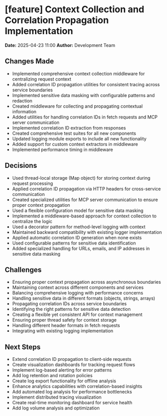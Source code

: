 # [feature] Context Collection and Correlation Propagation Implementation

**Date:** 2025-04-23 11:00
**Author:** Development Team

## Changes Made
- Implemented comprehensive context collection middleware for centralizing request context
- Added correlation ID propagation utilities for consistent tracing across service boundaries
- Implemented sensitive data masking with configurable patterns and redaction
- Created middleware for collecting and propagating contextual information
- Added utilities for handling correlation IDs in fetch requests and MCP server communication
- Implemented correlation ID extraction from responses
- Created comprehensive test suites for all new components
- Updated logging module exports to include all new functionality
- Added support for custom context extractors in middleware
- Implemented performance timing in middleware

## Decisions
- Used thread-local storage (Map object) for storing context during request processing
- Applied correlation ID propagation via HTTP headers for cross-service communication
- Created specialized utilities for MCP server communication to ensure proper context propagation
- Used a flexible configuration model for sensitive data masking
- Implemented a middleware-based approach for context collection to centralize the logic
- Used a decorator pattern for method-level logging with context
- Maintained backward compatibility with existing logger implementation
- Applied automatic correlation ID generation when none exists
- Used configurable patterns for sensitive data identification
- Added specialized handling for URLs, emails, and IP addresses in sensitive data masking

## Challenges
- Ensuring proper context propagation across asynchronous boundaries
- Maintaining context across different components and services
- Balancing comprehensive logging with performance concerns
- Handling sensitive data in different formats (objects, strings, arrays)
- Propagating correlation IDs across service boundaries
- Identifying the right patterns for sensitive data detection
- Creating a flexible yet consistent API for context management
- Ensuring proper thread safety for context storage
- Handling different header formats in fetch requests
- Integrating with existing logging implementation

## Next Steps
- Extend correlation ID propagation to client-side requests
- Create visualization dashboards for tracking request flows
- Implement log-based alerting for error patterns
- Add log retention and rotation policies
- Create log export functionality for offline analysis
- Enhance analytics capabilities with correlation-based insights
- Add automated log analysis for performance bottlenecks
- Implement distributed tracing visualization
- Create real-time monitoring dashboard for service health
- Add log volume analysis and optimization
